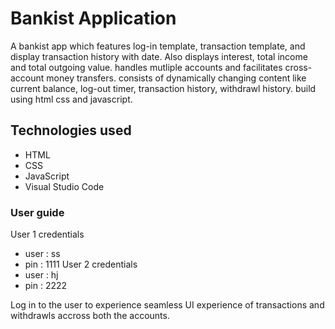 # Bankist Application

A bankist app which features log-in template, transaction template, and display transaction history with date.
Also displays interest, total income and total outgoing value.
handles mutliple accounts and facilitates cross-account money transfers.
consists of dynamically changing content like current balance, log-out timer, transaction history, withdrawl history.
build using html css and javascript.

## Technologies used
- HTML
- CSS
- JavaScript
- Visual Studio Code

### User guide
User 1 credentials
- user : ss
- pin : 1111
User 2 credentials
- user : hj
- pin : 2222

Log in to the user to experience seamless UI experience of transactions and withdrawls accross both the accounts.
